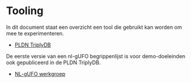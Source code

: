 # Tooling

In dit document staat een overzicht een tool die gebruikt kan worden om mee te experimenteren.

- [PLDN TriplyDB](https://data.pldn.nl/)

De eerste versie van een nl-gUFO begrippenlijst is voor demo-doeleinden ook gepubliceerd in de PLDN TriplyDB.

- [NL-gUFO werkgroep](https://data.pldn.nl/nl-gufo-wg/-/datasets)
